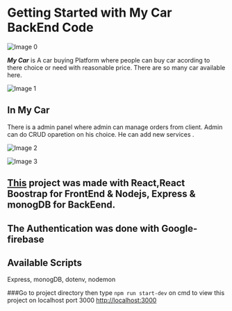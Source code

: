 # Getting Started with My Car BackEnd Code

![Image 0](https://i.ibb.co/SVp3ztw/screenshot-localhost-3000-2021-11-15-23-23-54.png)

**_My Car_** is A car buying Platform where people can buy car acording to there choice or need with reasonable price. There are so many car available here.

![Image 1](https://i.ibb.co/BtmPh33/screenshot-localhost-3000-2021-11-15-23-27-52.png)

## In My Car

There is a admin panel where admin can manage orders from client. Admin can do CRUD oparetion on his choice. He can add new services .

![ Image 2](https://i.ibb.co/h7yHHBw/screenshot-localhost-3000-2021-11-15-23-29-47.png)

![ Image 3](https://i.ibb.co/kcm9FTd/screenshot-localhost-3000-2021-11-15-23-30-36.png)

## [This](https://car-website-c1665.web.app) project was made with React,React Boostrap for FrontEnd & Nodejs, Express & monogDB for BackEend.

## The Authentication was done with Google-firebase

## Available Scripts

Express, monogDB, dotenv, nodemon

###Go to project directory then type `npm run start-dev` on cmd to view this project on localhost port 3000
[http://localhost:3000](http://localhost:3000)
